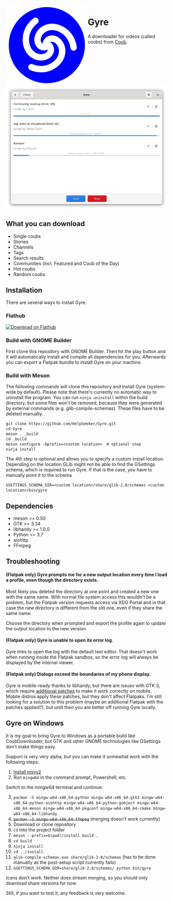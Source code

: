<img src="/data/icons/io.github.helpseeker.Gyre.svg" align="left">

# Gyre

A downloader for videos (called coubs) from [Coub](https://coub.com).

![](/data/screenshots/desktop_light.png)

## What you can download

* Single coubs
* Stories
* Channels
* Tags
* Search results
* Communities (incl. Featured and Coub of the Day)
* Hot coubs
* Random coubs

## Installation

There are several ways to install Gyre.

### Flathub

<a href='https://flathub.org/apps/details/io.github.helpseeker.Gyre'><img width='240' alt='Download on Flathub' src='https://flathub.org/assets/badges/flathub-badge-en.png'/></a>

### Build with GNOME Builder

First clone this repository with GNOME Builder. Then hit the play button and it will automatically install and compile all dependencies for you. Afterwards you can export a Flatpak bundle to install Gyre on your machine.

### Build with Meson

The following commands will clone this repository and install Gyre (system-wide by default). Please note that there's currently no automatic way to uninstall the program. You can run `ninja uninstall` within the build directory, but some files won't be removed, because they were generated by external commands (e.g. glib-compile-schemas). These files have to be deleted manually.

```
git clone https://github.com/HelpSeeker/Gyre.git
cd Gyre
meson . _build
cd _build
meson configure -Dprefix=<custom location>  # optional step
ninja install
```

The 4th step is optional and allows you to specify a custom install location. Depending on the location GLib might not be able to find the GSettings schema, which is required to run Gyre. If that is the case, you have to manually point it to the schema

```
GSETTINGS_SCHEMA_DIR=<custom location>/share/glib-2.0/schemas <custom location>/bin/gyre
```

## Dependencies

* meson >= 0.50
* GTK >= 3.24
* libhandy >= 1.0.0
* Python >= 3.7
* aiohttp
* FFmpeg

## Troubleshooting

#### (Flatpak only) Gyre prompts me for a new output location every time I load a profile, even though the directory exists.

Most likely you deleted the directory at one point and created a new one with the same name. With normal file system access this wouldn't be a problem, but the Flatpak version requests access via XDG Portal and in that case the new directory is different from the old one, even if they share the same name.

Choose the directory when prompted and export the profile again to update the output location to the new version.

#### (Flatpak only) Gyre is unable to open its error log.

Gyre tries to open the log with the default text editor. That doesn't work when running inside the Flatpak sandbox, so the error log will always be displayed by the internal viewer.

#### (Flatpak only) Dialogs exceed the boundaries of my phone display.

Gyre is mobile-ready thanks to libhandy, but there are issues with GTK 3, which require [additional patches](https://gitlab.gnome.org/GNOME/gtk/-/issues/3411) to make it work correctly on mobile. Mobile distros apply these patches, but they don't affect Flatpaks. I'm still looking for a solution to this problem (maybe an additional Flatpak with the patches applied?), but until then you are better off running Gyre locally.

## Gyre on Windows

It is my goal to bring Gyre to Windows as a portable build like CoubDownloader, but GTK and other GNOME technologies like GSettings don't make things easy.

Support is very very alpha, but you can make it somewhat work with the following steps:

1. [Install msys2](https://www.msys2.org/)
2. Run `mingw64` in the command prompt, Powershell, etc.

Switch to the mingw64 terminal and continue:

3. `pacman -S mingw-w64-x86_64-python mingw-w64-x86_64-gtk3 mingw-w64-x86_64-python-aiohttp mingw-w64-x86_64-python-gobject mingw-w64-x86_64-meson mingw-w64-x86_64-pkgconf mingw-w64-x86_64-cmake mingw-w64-x86_64-libhandy`
4. ~~`pacman -S mingw-w64-x86_64-ffmpeg`~~ (merging doesn't work currently)
5. Download or clone repository
6. `cd` into the project folder 
7. `meson --prefix=$(pwd)/install build .`
8. `cd build`
9. `ninja install`
10. `cd ../install`
11. `glib-compile-schemas.exe share/glib-2.0/schemas` (has to be done manually as the post-setup script currently fails)
12. `GSETTINGS_SCHEMA_DIR=share/glib-2.0/schemas/ python bin/gyre`

Icons don't work. Neither does stream merging, so you should only download share versions for now.

Still, if you want to test it, any feedback is very welcome.
